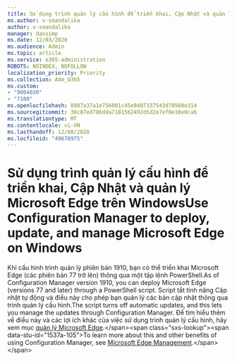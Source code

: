 ```yaml
---
title: Sử dụng trình quản lý cấu hình để triển khai, Cập Nhật và quản lý Microsoft Edge trên Windows
ms.author: v-smandalika
author: v-smandalika
manager: dansimp
ms.date: 12/03/2020
ms.audience: Admin
ms.topic: article
ms.service: o365-administration
ROBOTS: NOINDEX, NOFOLLOW
localization_priority: Priority
ms.collection: Adm_O365
ms.custom:
- "9004030"
- "7100"
ms.openlocfilehash: 8987a37a1e756001c45e9407337543d70560e314
ms.sourcegitcommit: 38c87ed786dda7181562492d5d2e7ef0e18e0cab
ms.translationtype: MT
ms.contentlocale: vi-VN
ms.lasthandoff: 12/08/2020
ms.locfileid: "49678975"
---
```

# <a name="use-configuration-manager-to-deploy-update-and-manage-microsoft-edge-on-windows"></a><span data-ttu-id="1537a-102">Sử dụng trình quản lý cấu hình để triển khai, Cập Nhật và quản lý Microsoft Edge trên Windows</span><span class="sxs-lookup"><span data-stu-id="1537a-102">Use Configuration Manager to deploy, update, and manage Microsoft Edge on Windows</span></span>

<span data-ttu-id="1537a-103">Khi cấu hình trình quản lý phiên bản 1910, bạn có thể triển khai Microsoft Edge (các phiên bản 77 trở lên) thông qua một tập lệnh PowerShell.</span><span class="sxs-lookup"><span data-stu-id="1537a-103">As of Configuration Manager version 1910, you can deploy Microsoft Edge (versions 77 and later) through a PowerShell script.</span></span> <span data-ttu-id="1537a-104">Script tắt tính năng Cập nhật tự động và điều này cho phép bạn quản lý các bản cập nhật thông qua trình quản lý cấu hình.</span><span class="sxs-lookup"><span data-stu-id="1537a-104">The script turns off automatic updates, and this lets you manage the updates through Configuration Manager.</span></span> <span data-ttu-id="1537a-105">Để tìm hiểu thêm về điều này và các lợi ích khác của việc sử dụng trình quản lý cấu hình, hãy xem mục [quản lý Microsoft Edge](https://docs.microsoft.com/mem/configmgr/apps/deploy-use/deploy-edge?).</span><span class="sxs-lookup"><span data-stu-id="1537a-105">To learn more about this and other benefits of using Configuration Manager, see [Microsoft Edge Management](https://docs.microsoft.com/mem/configmgr/apps/deploy-use/deploy-edge?).</span></span>